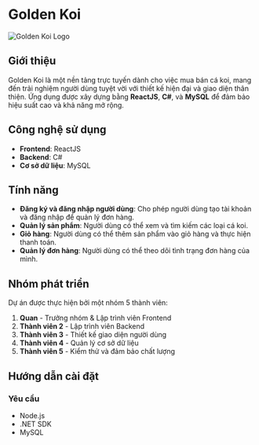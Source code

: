 # Golden Koi

![Golden Koi Logo]([https://firebasestorage.googleapis.com/v0/b/move-management-4fb2c.appspot.com/o/379128395d441b9667fb5156f1bbc970.png?alt=media&token=bb8dc2b6-2551-46e3-bf68-903798945e0d])  <!-- Thay thế bằng đường dẫn đến hình ảnh logo của bạn -->

## Giới thiệu
Golden Koi là một nền tảng trực tuyến dành cho việc mua bán cá koi, mang đến trải nghiệm người dùng tuyệt vời với thiết kế hiện đại và giao diện thân thiện. Ứng dụng được xây dựng bằng **ReactJS**, **C#**, và **MySQL** để đảm bảo hiệu suất cao và khả năng mở rộng.

## Công nghệ sử dụng
- **Frontend**: ReactJS
- **Backend**: C#
- **Cơ sở dữ liệu**: MySQL

## Tính năng
- **Đăng ký và đăng nhập người dùng**: Cho phép người dùng tạo tài khoản và đăng nhập để quản lý đơn hàng.
- **Quản lý sản phẩm**: Người dùng có thể xem và tìm kiếm các loại cá koi.
- **Giỏ hàng**: Người dùng có thể thêm sản phẩm vào giỏ hàng và thực hiện thanh toán.
- **Quản lý đơn hàng**: Người dùng có thể theo dõi tình trạng đơn hàng của mình.

## Nhóm phát triển
Dự án được thực hiện bởi một nhóm 5 thành viên:
1. **Quan** - Trưởng nhóm & Lập trình viên Frontend
2. **Thành viên 2** - Lập trình viên Backend
3. **Thành viên 3** - Thiết kế giao diện người dùng
4. **Thành viên 4** - Quản lý cơ sở dữ liệu
5. **Thành viên 5** - Kiểm thử và đảm bảo chất lượng

## Hướng dẫn cài đặt
### Yêu cầu
- Node.js
- .NET SDK
- MySQL


